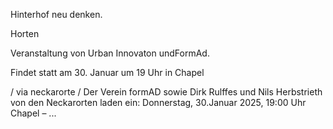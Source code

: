 Hinterhof neu denken.

Horten

Veranstaltung von Urban Innovaton undFormAd.

Findet statt am 30. Januar um 19 Uhr in Chapel

/ via neckarorte / Der Verein formAD sowie Dirk Rulffes und Nils Herbstrieth von den Neckarorten laden ein: Donnerstag, 30.Januar 2025, 19:00 Uhr Chapel – ...
